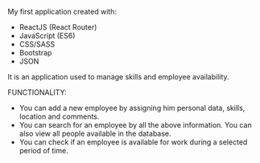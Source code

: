 My first application created with:

- ReactJS (React Router)
- JavaScript (ES6)
- CSS/SASS
- Bootstrap
- JSON

It is an application used to manage skills and employee availability.

FUNCTIONALITY:

- You can add a new employee by assigning him personal data, skills, location and comments.
- You can search for an employee by all the above information. You can also view all people available in the database.
- You can check if an employee is available for work during a selected period of time.
